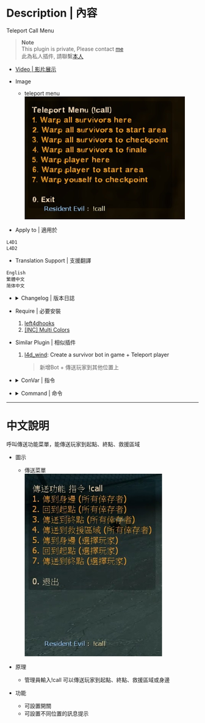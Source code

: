 # Description | 內容
Teleport Call Menu

> __Note__ <br/>
This plugin is private, Please contact [me](https://github.com/fbef0102/Game-Private_Plugin#私人插件列表-private-plugins-list)<br/>
此為私人插件, 請聯繫[本人](https://github.com/fbef0102/Game-Private_Plugin#私人插件列表-private-plugins-list)

* [Video | 影片展示](https://youtu.be/iux1bUZycjM)

* Image
	* teleport menu
	<br/>![l4d_telpeort_call_1](image/l4d_telpeort_call_1.jpg)

* Apply to | 適用於
```
L4D1
L4D2
```

* Translation Support | 支援翻譯
```
English
繁體中文
简体中文
```

* <details><summary>Changelog | 版本日誌</summary>

	* v1.0h (2022-11-23)
		* Request by Yabi
		* Initial Release
</details>

* Require | 必要安裝
	1. [left4dhooks](https://forums.alliedmods.net/showthread.php?t=321696)
	2. [[INC] Multi Colors](https://forums.alliedmods.net/showthread.php?t=247770)

* Similar Plugin | 相似插件
	1. [l4d_wind](https://github.com/fbef0102/L4D1_2-Plugins/tree/master/l4d_wind): Create a survivor bot in game + Teleport player
		> 新增Bot + 傳送玩家到其他位置上

* <details><summary>ConVar | 指令</summary>

	* cfg/sourcemod/l4d_telpeort_call.cfg
	```php
	// Changes how message displays. (0: Disable, 1:In chat, 2: In Hint Box, 3: In center text)
	l4d_telpeort_call_announce_type "1"

	// 0=Plugin off, 1=Plugin on.
	l4d_telpeort_call_enable "1"
	```
</details>

* <details><summary>Command | 命令</summary>

	* **Teleport Call Menu (Adm required: ADMFLAG_ROOT)**
	```php
	sm_call
	```
</details>

- - - -
# 中文說明
呼叫傳送功能菜單，能傳送玩家到起點、終點、救援區域

* 圖示
	* 傳送菜單
	<br/>![l4d_telpeort_call_2](image/l4d_telpeort_call_2.jpg)

* 原理
	* 管理員輸入!call 可以傳送玩家到起點、終點、救援區域或身邊

* 功能
	* 可設置開關
	* 可設置不同位置的訊息提示